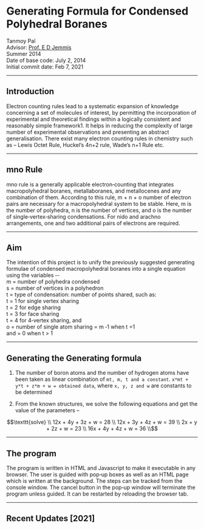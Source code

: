 # Generating Formula for Condensed Polyhedral Boranes

Tanmoy Pal  
Advisor: [Prof. E D Jemmis](http://ipc.iisc.ac.in/~edj/)  
Summer 2014  
Date of base code: July 2, 2014  
Initial commit date: Feb 7, 2021

----
## Introduction  

Electron counting rules lead to a systematic expansion of knowledge concerning a set of
molecules of interest, by permitting the incorporation of experimental and theoretical
findings within a logically consistent and reasonably simple framework1. It helps in
reducing the complexity of large number of experimental observations and presenting
an abstract generalisation. There exist many electron counting rules in chemistry such
as – Lewis Octet Rule, Huckel’s 4n+2 rule, Wade’s n+1 Rule etc.

----
## mno Rule

mno rule is a generally applicable electron‐counting that integrates macropolyhedral
boranes, metallaboranes, and metallocenes and any combination of them. According to
this rule, m + n + o number of electron pairs are necessary for a macropolyhedral system
to be stable. Here, m is the number of polyhedra, n is the number of vertices, and o is the
number of single‐vertex‐sharing condensations. For nido and arachno arrangements,
one and two additional pairs of electrons are required.

----

## Aim

The intention of this project is to unify the previously suggested generating formulae of
condensed macropolyhedral boranes into a single equation using the variables ‐-  
m = number of polyhedra condensed  
s = number of vertices in a polyhedron  
t = type of condensation: number of points shared, such as:  
t = 1 for single vertex sharing  
t = 2 for edge sharing  
t = 3 for face sharing  
t = 4 for 4‐vertex sharing, and  
o = number of single atom sharing = m ‐1 when t =1  
and = 0 when t > 1  

----

## Generating the Generating formula

1. The number of boron atoms and the number of hydrogen atoms have been taken
as linear combination of `mt, m, t and a constant`.
`x*mt + y*t + z*m + w = obtained data`, where `x, y, z and w` are constants to be determined

2. From the known structures, we solve the following equations and get the value
of the parameters –  

```math
\texttt{solve} \\
12x + 4y + 3z + w = 28 \\
12x + 3y + 4z + w = 39 \\
2x + y + 2z + w = 23 \\
16x + 4y + 4z + w = 36 \\
```

----
## The program  

The program is written in HTML and Javascript to make it executable in any browser.
The user is guided with pop‐up boxes as well as an HTML page which is written at the
background. The steps can be tracked from the console window. The cancel button in
the pop‐up window will terminate the program unless guided. It can be restarted by
reloading the browser tab.

----
## Recent Updates \[2021\]
